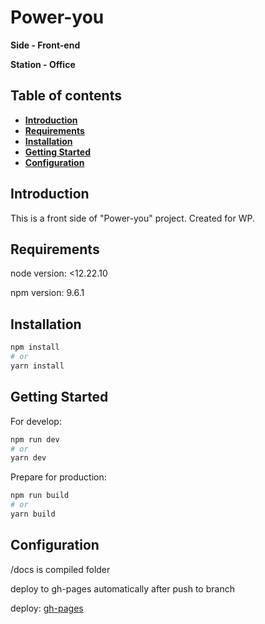 # Power-you

**Side - Front-end**

**Station - Office**

## Table of contents
- **[Introduction](#introduction)**
- **[Requirements](#requirements)**
- **[Installation](#installation)**
- **[Getting Started](#getting-started)**
- **[Configuration](#configuration)**

<h2 id="introduction">Introduction</h2>

This is a front side of "Power-you" project. Created for WP.

<h2 id="requirements">Requirements</h2>

node version: <12.22.10

npm version: 9.6.1

<h2 id="installation">Installation</h2>

```bash
npm install
# or
yarn install
```

<h2 id="getting-started">Getting Started</h2>

For develop:

```bash
npm run dev
# or
yarn dev
```

Prepare for production:
```bash
npm run build
# or
yarn build
```

<h2 id="configuration">Configuration</h2>

/docs is compiled folder

deploy to gh-pages automatically after push to branch

deploy: [gh-pages](https://presto-agency.github.io/Power-you/01_empty.html)
